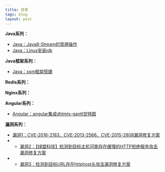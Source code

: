 ```yaml
---
title: 目录
tags: blog 
layout: post
---
```


**Java系列：**
- [Java：Java8-Stream的常用操作](https://wanglizhi2015.github.io/2018/06/java-java8stream/)
- [Java：Linux安装jdk](https://wanglizhi2015.github.io/2018/06/java-linux-jdk/)

**Java框架系列：**
- [Java：ssm框架搭建](https://wanglizhi2015.github.io/2018/06/java-ssm/)

**Redis系列：**

**Nginx系列：**

**Angular系列：**
- [Angular：angular集成dhtmlx-gantt甘特图](https://wanglizhi2015.github.io/2018/06/angular-dhtmlx-gantt/)

**漏洞系列：**
- [漏洞1：CVE-2016-2183、CVE-2013-2566、CVE-2015-2808漏洞修复方案](https://wanglizhi2015.github.io/2018/06/security-1/)
- - [漏洞2：【绿盟科技】检测到目标主机可能存在缓慢的HTTP拒绝服务攻击漏洞修复方案](https://wanglizhi2015.github.io/2018/06/security-2/)
- - [漏洞3：检测到目标URL存在httphost头攻击漏洞修复方案](https://wanglizhi2015.github.io/2018/06/security-3/)